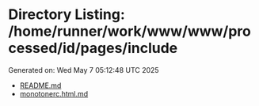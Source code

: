 # Directory Listing: /home/runner/work/www/www/processed/id/pages/include
Generated on: Wed May  7 05:12:48 UTC 2025

- [README.md](README.md)
- [monotonerc.html.md](monotonerc.html.md)
